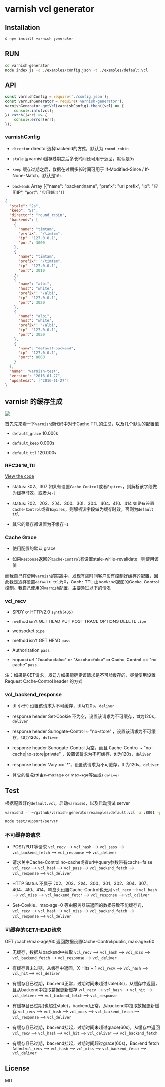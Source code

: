 # varnish vcl generator

## Installation

```bash
$ npm install varnish-generator
```

## RUN

```bash
cd varnish-generator
node index.js -c ./examples/config.json -t ./examples/default.vcl
```

## API

```js
const varnishConfig = require('./config.json');
const varnishGenerator = require('varnish-generator');
varnishGenerator.getVcl(varnishConfig).then((vcl) => {
	console.info(vcl);
}).catch((err) => {
	console.error(err);
});
```
### varnishConfig

- `director` director选择backend的方式，默认为 `round_robin`

- `stale` 当varnish缓存过期之后多长时间还可用于返回，默认是`3s`

- `keep` 缓存过期之后，数据在过期多长时间可用于 If-Modified-Since / If-None-Match，默认是`10s`

- `backends` Array [{"name": "backendname", "prefix": "url prefix", "ip": "应用IP", "port": "应用端口"}]


```json
{
  "stale": "2s",
  "keep": "5s",
  "director": "round_robin",
  "backends": [
    {
      "name": "timtam",
      "prefix": "/timtam",
      "ip": "127.0.0.1",
      "port": 3000
    },
    {
      "name": "timtam",
      "prefix": "/timtam",
      "ip": "127.0.0.1",
      "port": 3010
    },
    {
      "name": "albi",
      "host": "white",
      "prefix": "/albi",
      "ip": "127.0.0.1",
      "port": 3020
    },
    {
      "name": "albi",
      "host": "white",
      "prefix": "/albi",
      "ip": "127.0.0.1",
      "port": 3030
    },
    {
      "name": "default-backend",
      "ip": "127.0.0.1",
      "port": 8000
    }
  ],
  "name": "varnish-test",
  "version": "2016-01-27",
  "updatedAt": ["2016-01-27"]
}
```

## varnish 的缓存生成

![](assets/cache_req_fsm.svg)

首先先来看一下`varnish`源代码中对于Cache TTL的生成，以及几个默认的配置值

- `default_grace` 10.000s

- `default_keep` 0.000s

- `default_ttl` 120.000s

### RFC2616_Ttl

[View the code](RFC2616_Ttl.md)

- status: 302、307 如果有设置`Cache-Control`或者`Expires`，则解析该字段做为缓存时效，或者为`-1`

- status: 202、203、204、300、301、304、404、410、414 如果有设置`Cache-Control`或者`Expires`，则解析该字段做为缓存时效，否则为`default ttl`

- 其它的缓存都设置为不缓存`-1`

### Cache Grace

- 使用配置的默认 grace

- 如果`Response`返回的`Cache-Control`有设置stale-while-revalidate，则使用该值


而我自己在使用`varnish`的实践中，发现有些时间客户没有控制好缓存的配置，因此我是选择设置`default_ttl`为0，Cache TTL 由backend返回的Cache-Control控制。我自己使用的`varnish`配置，主要通过以下的情况

### vcl_recv

- SPDY or HTTP/2.0 `synth(405)`

- method isn't GET HEAD PUT POST TRACE OPTIONS DELETE  `pipe`

- websocket `pipe`

- method isn't GET HEAD `pass`

- Authorization  `pass`

- request url "\?cache=false" or "&cache=false" or Cache-Control == "no-cache"  `pass`


注：如果是GET请求，发送方如果能确定该请求是不可以缓存的，尽量使用设置Request Cache-Control header 的方式

### vcl_backend_response

- ttl 小于0 设置该请求为不可缓存，ttl为120s，`deliver`

- response header Set-Cookie 不为空，设置该请求为不可缓存，ttl为120s，`deliver`

- response header Surrogate-Control ~ "no-store" ，设置该请求为不可缓存，ttl为120s，`deliver`

- response header Surrogate-Control 为空，而且 Cache-Control ~ "no-cache|no-store|private" ，设置该请求为不可缓存，ttl为120s，`deliver`

- response header Vary == '*'，设置该请求为不可缓存，ttl为120s，`deliver`

- 其它的情况(ttl由s-maxage or max-age等生成) `deliver`


## Test


根据配置好的`default.vcl`，启动`varnishd`，以及启动测试 server

```bash
varnishd -f ~/github/varnish-generator/examples/default.vcl -a :8001 -p default_ttl=0 -p default_grace=60 -F

node test/support/server
```

### 不可缓存的请求

- POST/PUT等请求 `vcl_recv` --> `vcl_hash` --> `vcl_pass` --> `vcl_backend_fetch` --> `vcl_response` --> `vcl_deliver`

- 请求关中Cache-Control:no-cache或者url中query参数带有cache=false `vcl_recv` --> `vcl_hash` --> `vcl_pass` --> `vcl_backend_fetch` --> `vcl_response` --> `vcl_deliver`

- HTTP Status 不属于 202、203、204、300、301、302、304、307、404、410、414，响应头设置Cache-Control也无用 `vcl_recv` --> `vcl_hash` --> `vcl_miss` --> `vcl_backend_fetch` --> `vcl_response` --> `vcl_deliver`

- Set-Cookie、max-age=0 等由服务器端返回的数据导致不能缓存的，`vcl_recv` --> `vcl_hash` --> `vcl_miss` --> `vcl_backend_fetch` --> `vcl_response` --> `vcl_deliver`

### 可缓存的GET/HEAD请求

GET /cache/max-age/60 返回数据设置Cache-Control:public, max-age=60

- 无缓存，数据从backend中拉取 `vcl_recv` --> `vcl_hash` --> `vcl_miss` --> `vcl_backend_fetch` --> `vcl_response` --> `vcl_deliver`

- 有缓存且未过期，从缓存中返回，X-Hits + 1  `vcl_recv` --> `vcl_hash` --> `vcl_hit` --> `vcl_deliver`

- 有缓存且已过期，backend正常，过期时间未超过stale(3s)，从缓存中返回，且从backend中拉取数据更新缓存  `vcl_recv` --> `vcl_hash` --> `vcl_hit` --> `vcl_deliver` --> `vcl_backend_fetch` --> `vcl_response`

- 有缓存且已过期(也超过stale)，backend正常，从backend中拉取数据更新缓存 `vcl_recv` --> `vcl_hash` --> `vcl_miss` --> `vcl_backend_fetch` --> `vcl_response` --> `vcl_deliver`

- 有缓存且已过期，backend挂起，过期时间未超过grace(60s)，从缓存中返回 `vcl_recv` --> `vcl_hash` --> `vcl_hit` --> `vcl_deliver` --> `vcl_backend_fetch`

- 有缓存且已过期，backend挂起，过期时间超过grace(60s)，Backend fetch failed `vcl_recv` --> `vcl_hash` --> `vcl_miss` --> `vcl_backend_fetch` --> `vcl_deliver`


## License

MIT